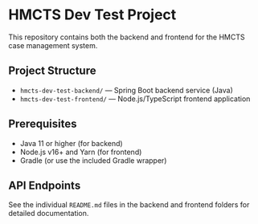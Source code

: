 # HMCTS Dev Test Project

This repository contains both the backend and frontend for the HMCTS case management system.

## Project Structure
- `hmcts-dev-test-backend/` — Spring Boot backend service (Java)
- `hmcts-dev-test-frontend/` — Node.js/TypeScript frontend application

## Prerequisites
- Java 11 or higher (for backend)
- Node.js v16+ and Yarn (for frontend)
- Gradle (or use the included Gradle wrapper)

## API Endpoints
See the individual `README.md` files in the backend and frontend folders for detailed documentation.



